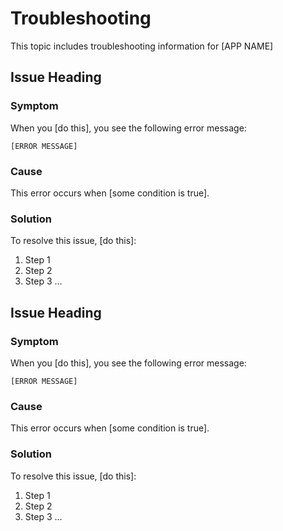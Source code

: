 # Troubleshooting

This topic includes troubleshooting information for [APP NAME]
## Issue Heading

### Symptom

When you [do this], you see the following error message:

```
[ERROR MESSAGE]
```

### Cause

This error occurs when [some condition is true].

### Solution

To resolve this issue, [do this]:

1. Step 1
1. Step 2
1. Step 3
...

## Issue Heading

### Symptom

When you [do this], you see the following error message:

```
[ERROR MESSAGE]
```

### Cause

This error occurs when [some condition is true].

### Solution

To resolve this issue, [do this]:

1. Step 1
1. Step 2
1. Step 3
...